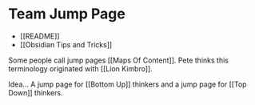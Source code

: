 # Team Jump Page

- [[README]]
- [[Obsidian Tips and Tricks]]

Some people call jump pages [[Maps Of Content]]. Pete thinks this terminology originated with [[Lion Kimbro]].

Idea... A jump page for [[Bottom Up]] thinkers and a jump page for [[Top Down]] thinkers. 
